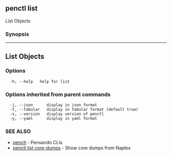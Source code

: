 ## penctl list

List Objects

### Synopsis



-------------
 List Objects 
-------------


### Options

```
  -h, --help   help for list
```

### Options inherited from parent commands

```
  -j, --json      display in json format
  -t, --tabular   display in tabular format (default true)
  -v, --version   display version of penctl
  -y, --yaml      display in yaml format
```

### SEE ALSO
* [penctl](penctl.md)	 - Pensando CLIs
* [penctl list core-dumps](penctl_list_core-dumps.md)	 - Show core dumps from Naples

